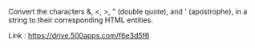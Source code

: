 Convert the characters &, <, >, " (double quote), and ' (apostrophe), in a string to their corresponding HTML entities.

Link : https://drive.500apps.com/f6e3d5f6
